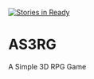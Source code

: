 [![Stories in Ready](https://badge.waffle.io/nterry/AS3RG.png?label=ready&title=Ready)](https://waffle.io/nterry/AS3RG)
# AS3RG
A Simple 3D RPG Game
